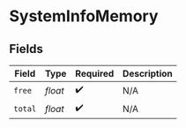 # SystemInfoMemory


## Fields

| Field              | Type               | Required           | Description        |
| ------------------ | ------------------ | ------------------ | ------------------ |
| `free`             | *float*            | :heavy_check_mark: | N/A                |
| `total`            | *float*            | :heavy_check_mark: | N/A                |